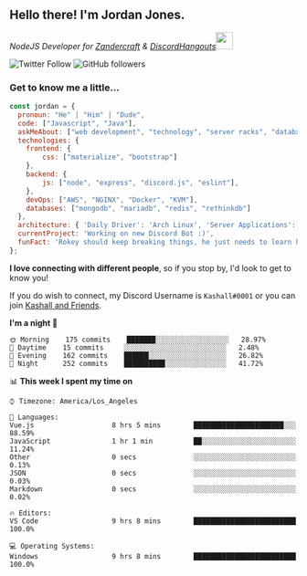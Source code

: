 <h2> Hello there! I'm Jordan Jones.</h2>
<p><em>NodeJS Developer for <a href="https://github.com/Zandercraft">Zandercraft</a> & <a href="https://github.com/DiscordHangouts">DiscordHangouts</a><img src="https://media.giphy.com/media/WUlplcMpOCEmTGBtBW/giphy.gif" width="30"></em></p>

![Twitter Follow](https://img.shields.io/twitter/follow/kashalls?label=Follow)
![GitHub followers](https://img.shields.io/github/followers/kashalls?label=Follow&style=social)

### Get to know me a little...

```javascript
const jordan = {
  pronoun: "He" | "Him" | "Dude",
  code: ["Javascript", "Java"],
  askMeAbout: ["web development", "technology", "server racks", "databases"],
  technologies: {
    frontend: {
        css: ["materialize", "bootstrap"]
    },
    backend: {
        js: ["node", "express", "discord.js", "eslint"],
    },
    devOps: ["AWS", "NGINX", "Docker", "KVM"],
    databases: ["mongodb", "mariadb", "redis", "rethinkdb"]
  },
  architecture: { 'Daily Driver': 'Arch Linux', 'Server Applications': 'Ubuntu Focal' },
  currentProject: 'Working on new Discord Bot :)',
  funFact: 'Rokey should keep breaking things, he just needs to learn how to fix them.'
};
```

<b>I love connecting with different people</b>, so if you stop by, I'd look to get to know you!

If you do wish to connect, my Discord Username is `Kashall#0001` or you can join <a href="https://discord.gg/Xv7WKN">Kashall and Friends</a>.

<!--START_SECTION:waka-->
**I'm a night 🦉** 

```text
🌞 Morning    175 commits    ███████░░░░░░░░░░░░░░░░░░   28.97% 
🌆 Daytime    15 commits     ░░░░░░░░░░░░░░░░░░░░░░░░░   2.48% 
🌃 Evening    162 commits    ██████░░░░░░░░░░░░░░░░░░░   26.82% 
🌙 Night      252 commits    ██████████░░░░░░░░░░░░░░░   41.72%

```


📊 **This week I spent my time on** 

```text
⌚︎ Timezone: America/Los_Angeles

💬 Languages: 
Vue.js                   8 hrs 5 mins        ██████████████████████░░░   88.59% 
JavaScript               1 hr 1 min          ██░░░░░░░░░░░░░░░░░░░░░░░   11.24% 
Other                    0 secs              ░░░░░░░░░░░░░░░░░░░░░░░░░   0.13% 
JSON                     0 secs              ░░░░░░░░░░░░░░░░░░░░░░░░░   0.03% 
Markdown                 0 secs              ░░░░░░░░░░░░░░░░░░░░░░░░░   0.02%

🔥 Editors: 
VS Code                  9 hrs 8 mins        █████████████████████████   100.0%

💻 Operating Systems: 
Windows                  9 hrs 8 mins        █████████████████████████   100.0%

```


<!--END_SECTION:waka-->

